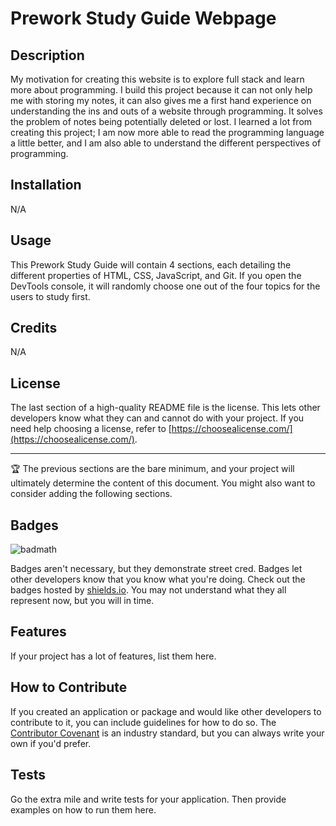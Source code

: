 # Prework Study Guide Webpage

## Description

My motivation for creating this website is to explore full stack and learn more about programming. I build this project because it can not only help me with storing my notes, it can also gives me a first hand experience on understanding the ins and outs of a website through programming. It solves the problem of notes being potentially deleted or lost. I learned a lot from creating this project; I am now more able to read the programming language a little better, and I am also able to understand the different perspectives of programming.

## Installation

N/A

## Usage

This Prework Study Guide will contain 4 sections, each detailing the different properties of HTML, CSS, JavaScript, and Git. If you open the DevTools console, it will randomly choose one out of the four topics for the users to study first.

## Credits

N/A

## License

The last section of a high-quality README file is the license. This lets other developers know what they can and cannot do with your project. If you need help choosing a license, refer to [https://choosealicense.com/](https://choosealicense.com/).

---

🏆 The previous sections are the bare minimum, and your project will ultimately determine the content of this document. You might also want to consider adding the following sections.

## Badges

![badmath](https://img.shields.io/github/languages/top/nielsenjared/badmath)

Badges aren't necessary, but they demonstrate street cred. Badges let other developers know that you know what you're doing. Check out the badges hosted by [shields.io](https://shields.io/). You may not understand what they all represent now, but you will in time.

## Features

If your project has a lot of features, list them here.

## How to Contribute

If you created an application or package and would like other developers to contribute to it, you can include guidelines for how to do so. The [Contributor Covenant](https://www.contributor-covenant.org/) is an industry standard, but you can always write your own if you'd prefer.

## Tests

Go the extra mile and write tests for your application. Then provide examples on how to run them here.

